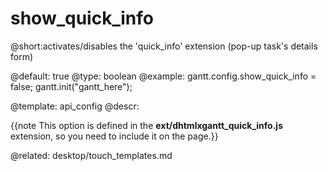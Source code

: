 show_quick_info
=============
@short:activates/disables the 'quick_info' extension (pop-up task's details form)
	
@default: true
@type: boolean
@example:
gantt.config.show_quick_info = false;
gantt.init("gantt_here");

@template:	api_config
@descr:

{{note This option is defined in the **ext/dhtmlxgantt_quick_info.js** extension, so you need to include it on the page.}}





@related: desktop/touch_templates.md